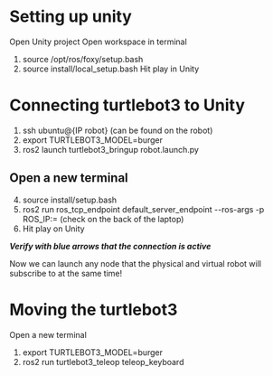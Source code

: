 # Setting up unity
Open Unity project
Open workspace in terminal
1. source /opt/ros/foxy/setup.bash
2. source install/local_setup.bash 
Hit play in Unity

# Connecting turtlebot3 to Unity
1. ssh ubuntu@{IP robot} (can be found on the robot)
2. export TURTLEBOT3_MODEL=burger
3. ros2 launch turtlebot3_bringup robot.launch.py

## Open a new terminal 
4. source install/setup.bash 
5. ros2 run ros_tcp_endpoint  default_server_endpoint --ros-args -p ROS_IP:= <laptop IP> (check on the back of the laptop)
6. Hit play on Unity

***Verify with blue arrows that the connection is active***

Now we can launch any node that the physical and virtual robot will subscribe to at the 
same time!

# Moving the turtlebot3 
Open a new terminal
1. export TURTLEBOT3_MODEL=burger
2. ros2 run turtlebot3_teleop teleop_keyboard
